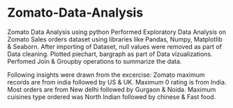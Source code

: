 # Zomato-Data-Analysis
Zomato Data  Analysis using  python
Performed Exploratory Data Analysis on Zomato Sales orders dataset using libraries like Pandas, Numpy, Matplotlib & Seaborn. After importing of Dataset, null values were removed as part of Data cleaning. Plotted piechart, bargraph as part of Data vizualizations. Perfomed Join & Groupby operations to  summarize the data.

Following  insights were drawn from the  excercise:
Zomato maximum records are from india followed by US & UK.
Maximum 0 rating is from India.
Most orders are from New delhi followed by Gurgaon & Noida.
Maximum  cuisines type ordered   was  North Indian followed by  chinese & Fast food.
